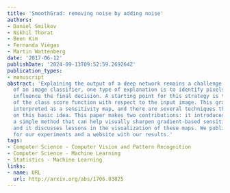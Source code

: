 ```yaml
---
title: 'SmoothGrad: removing noise by adding noise'
authors:
- Daniel Smilkov
- Nikhil Thorat
- Been Kim
- Fernanda Viégas
- Martin Wattenberg
date: '2017-06-12'
publishDate: '2024-09-13T09:52:59.269264Z'
publication_types:
- manuscript
abstract: 'Explaining the output of a deep network remains a challenge. In the case
  of an image classifier, one type of explanation is to identify pixels that strongly
  influence the final decision. A starting point for this strategy is the gradient
  of the class score function with respect to the input image. This gradient can be
  interpreted as a sensitivity map, and there are several techniques that elaborate
  on this basic idea. This paper makes two contributions: it introduces SmoothGrad,
  a simple method that can help visually sharpen gradient-based sensitivity maps,
  and it discusses lessons in the visualization of these maps. We publish the code
  for our experiments and a website with our results.'
tags:
- Computer Science - Computer Vision and Pattern Recognition
- Computer Science - Machine Learning
- Statistics - Machine Learning
links:
- name: URL
  url: http://arxiv.org/abs/1706.03825
---
```

